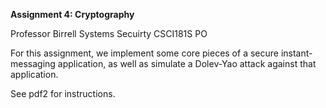 **Assignment 4: Cryptography**

Professor Birrell Systems Secuirty CSCI181S PO

For this assignment, we implement some core pieces of a secure instant-messaging application, as well as simulate a Dolev-Yao attack against that application.

See pdf2 for instructions.

